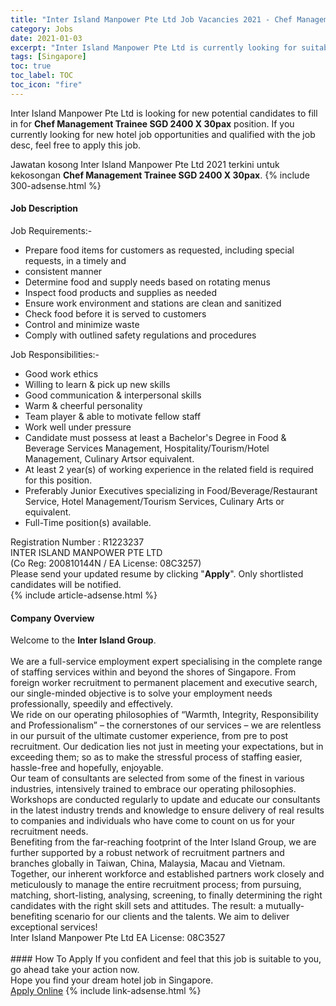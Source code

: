 ```yaml
---
title: "Inter Island Manpower Pte Ltd Job Vacancies 2021 - Chef Management Trainee SGD 2400 X 30pax" 
category: Jobs 
date: 2021-01-03 
excerpt: "Inter Island Manpower Pte Ltd is currently looking for suitable person to fill in the Chef Management Trainee SGD 2400 X 30pax which positioned at Singapore" 
tags: [Singapore] 
toc: true 
toc_label: TOC 
toc_icon: "fire" 
--- 
```


<p>Inter Island Manpower Pte Ltd is looking for new potential candidates to fill in for <b>Chef Management Trainee SGD 2400 X 30pax</b> position. If you currently looking for new hotel job opportunities and qualified with the job desc, feel free to apply this job.
</p>Jawatan kosong Inter Island Manpower Pte Ltd 2021 terkini untuk kekosongan <b>Chef Management Trainee SGD 2400 X 30pax</b>. 
{% include 300-adsense.html %} 
<div><div><div><h4>Job Description</h4></div></div><div><div><span><div><div>Job Requirements:-</div><ul><li>Prepare food items for customers as requested, including special requests, in a timely and</li><li>consistent manner</li><li>Determine food and supply needs based on rotating menus</li><li>Inspect food products and supplies as needed</li><li>Ensure work environment and stations are clean and sanitized</li><li>Check food before it is served to customers</li><li>Control and minimize waste</li><li>Comply with outlined safety regulations and procedures</li></ul><div>Job Responsibilities:-</div><ul><li>Good work ethics</li><li>Willing to learn &amp; pick up new skills</li><li>Good communication &amp; interpersonal skills</li><li>Warm &amp; cheerful personality</li><li>Team player &amp; able to motivate fellow staff</li><li>Work well under pressure</li><li>Candidate must possess at least a Bachelor's Degree in Food &amp; Beverage Services Management, Hospitality/Tourism/Hotel Management, Culinary Artsor equivalent.</li><li>At least 2 year(s) of working experience in the related field is required for this position.</li><li>Preferably Junior Executives specializing in Food/Beverage/Restaurant Service, Hotel Management/Tourism Services, Culinary Arts or equivalent.</li><li>Full-Time position(s) available.</li></ul><div>Registration Number : R1223237<br>INTER ISLAND MANPOWER PTE LTD<br>(Co Reg: 200810144N / EA License: 08C3257)<br>Please send your updated resume by clicking "<strong>Apply</strong>". Only shortlisted candidates will be notified.</div></div></span></div></div></div> 
{% include article-adsense.html %} 
<div><div><div><h4>Company Overview</h4></div></div><div><div><span><div><div>Welcome to the <strong>Inter Island Group</strong>.</div><div><br>We are a full-service employment expert specialising in the complete range of staffing services within and beyond the shores of Singapore. From foreign worker recruitment to permanent placement and executive search, our single-minded objective is to solve your employment needs professionally, speedily and effectively.</div><div>We ride on our operating philosophies of &#8220;Warmth, Integrity, Responsibility and Professionalism&#8221; &#8211; the cornerstones of our services &#8211; we are relentless in our pursuit of the ultimate customer experience, from pre to post recruitment. Our dedication lies not just in meeting your expectations, but in exceeding them; so as to make the stressful process of staffing easier, hassle-free and hopefully, enjoyable.</div><div>Our team of consultants are selected from some of the finest in various industries, intensively trained to embrace our operating philosophies. Workshops are conducted regularly to update and educate our consultants in the latest industry trends and knowledge to ensure delivery of real results to companies and individuals who have come to count on us for your recruitment needs.</div><div>Benefiting from the far-reaching footprint of the Inter Island Group, we are further supported by a robust network of recruitment partners and branches globally in Taiwan, China, Malaysia, Macau and Vietnam.</div><div>Together, our inherent workforce and established partners work closely and meticulously to manage the entire recruitment process; from pursuing, matching, short-listing, analysing, screening, to finally determining the right candidates with the right skill sets and attitudes. The result: a mutually-benefiting scenario for our clients and the talents. We aim to deliver exceptional services!</div><div>Inter Island Manpower Pte Ltd EA License: 08C3527<br>&#160;</div></div></span></div></div></div> 
#### How To Apply 
If you confident and feel that this job is suitable to you, go ahead take your action now. <br/> 
Hope you find your dream hotel job in Singapore. <br/> 
<a href="https://www.jobstreet.com.my/en/job/chef-management-trainee-sgd-2400-x-30pax-8274461/origin/sg?jobId=jobstreet-sg-job-8274461&sectionRank=11&token=0~398720b3-860b-41a4-8074-933fec256456&fr=SRP%20View%20In%20New%20Ta" class="btn btn--info" target="_blank" rel="nofollow noopenner">Apply Online</a> 
{% include link-adsense.html %} 